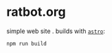 # ratbot.org

simple web site . builds with [`astro`](https://docs.astro.build/en/install-and-setup/):

```
npm run build
```
